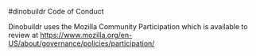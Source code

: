 #dinobuildr Code of Conduct

Dinobuildr uses the Mozilla Community Participation which is available to review at https://www.mozilla.org/en-US/about/governance/policies/participation/
